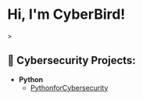 <h1>Hi, I'm CyberBird! </h1>
>
<h2>🔭 Cybersecurity Projects:</h2>


- <b>Python</b>
  - [PythonforCybersecurity](https://github.com/Cyberbird99/PythonforCybersecurity)


<!--
**Cyberbird99/Cyberbird99** is a ✨ _special_ ✨ repository because its `README.md` (this file) appears on your GitHub profile.

Here are some ideas to get you started:

- 🔭 I’m currently working on ...
- 🌱 I’m currently learning ...
- 👯 I’m looking to collaborate on ...
- 🤔 I’m looking for help with ...
- 💬 Ask me about ...
- 📫 How to reach me: ...
- 😄 Pronouns: ...
- ⚡ Fun fact: ...
-->
